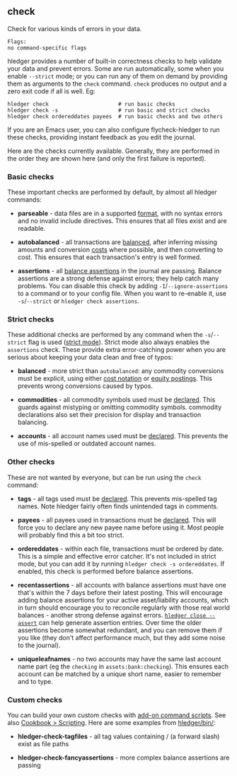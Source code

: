 ## check

Check for various kinds of errors in your data. 

```flags
Flags:
no command-specific flags
```

hledger provides a number of built-in correctness checks to help validate your data and prevent errors.
Some are run automatically, some when you enable `--strict` mode;
or you can run any of them on demand by providing them as arguments to the `check` command.
`check` produces no output and a zero exit code if all is well.
Eg:

```cli
hledger check                      # run basic checks
hledger check -s                   # run basic and strict checks
hledger check ordereddates payees  # run basic checks and two others
```

If you are an Emacs user, you can also configure flycheck-hledger to run these checks,
providing instant feedback as you edit the journal.

Here are the checks currently available.
Generally, they are performed in the order they are shown here (and only the first failure is reported).

### Basic checks

These important checks are performed by default, by almost all hledger commands:

- **parseable** - data files are in a supported [format](#data-formats),
  with no syntax errors and no invalid include directives.
  This ensures that all files exist and are readable.

- **autobalanced** - all transactions are [balanced](#postings),
  after inferring missing amounts and conversion [costs] where possible,
  and then converting to cost.
  This ensures that each transaction's entry is well formed.

- **assertions** - all [balance assertions] in the journal are passing.
  Balance assertions are a strong defense against errors; they help catch many problems.
  You can disable this check by adding `-I`/`--ignore-assertions` to a command or to your config file.
  When you want to re-enable it, use `-s`/`--strict` or `hledger check assertions`.

### Strict checks

These additional checks are performed by any command when the `-s`/`--strict` flag is used ([strict mode]). 
Strict mode also always enables the `assertions` check.
These provide extra error-catching power when you are serious about keeping your data clean and free of typos:

- **balanced** - more strict than `autobalanced`: any commodity conversions must be explicit,
  using either [cost notation](#recording-costs) or [equity postings](#equity-conversion-postings).
  This prevents wrong conversions caused by typos.

- **commodities** - all commodity symbols used must be [declared](#commodity-error-checking).
  This guards against mistyping or omitting commodity symbols.
  commodity declarations also set their precision for display and transaction balancing.

- **accounts** - all account names used must be [declared](#account-error-checking).
  This prevents the use of mis-spelled or outdated account names.

### Other checks

These are not wanted by everyone, but can be run using the `check` command:

- **tags** - all tags used must be [declared](#tag-directive).
  This prevents mis-spelled tag names.
  Note hledger fairly often finds unintended tags in comments.

- **payees** - all payees used in transactions must be [declared](#payee-directive).
  This will force you to declare any new payee name before using it.
  Most people will probably find this a bit too strict.

- **ordereddates** - within each file, transactions must be ordered by date.
  This is a simple and effective error catcher. It's not included in strict mode,
  but you can add it by running `hledger check -s ordereddates`.
  If enabled, this check is performed before balance assertions.

- **recentassertions** - all accounts with balance assertions must have one that's
  within the 7 days before their latest posting.
  This will encourage adding balance assertions for your active asset/liability accounts,
  which in turn should encourage you to reconcile regularly with those real world balances -
  another strong defense against errors.
  [`hledger close --assert`](#close---assert) can help generate assertion entries.
  Over time the older assertions become somewhat redundant, and you can remove them if you like
  (they don't affect performance much, but they add some noise to the journal).

- **uniqueleafnames** - no two accounts may have the same last account name part
  (eg the `checking` in `assets:bank:checking`).
  This ensures each account can be matched by a unique short name, easier to remember and to type.

### Custom checks

You can build your own custom checks with [add-on command scripts].
See also [Cookbook > Scripting](scripting.html).
Here are some examples from [hledger/bin/](https://github.com/simonmichael/hledger/tree/master/bin):

- **hledger-check-tagfiles** - all tag values containing / (a forward slash) exist as file paths

- **hledger-check-fancyassertions** - more complex balance assertions are passing


[add-on command scripts]:    #add-on-commands
[balance assertions]: #balance-assertions
[strict mode]:        #strict-mode
[costs]: #costs
